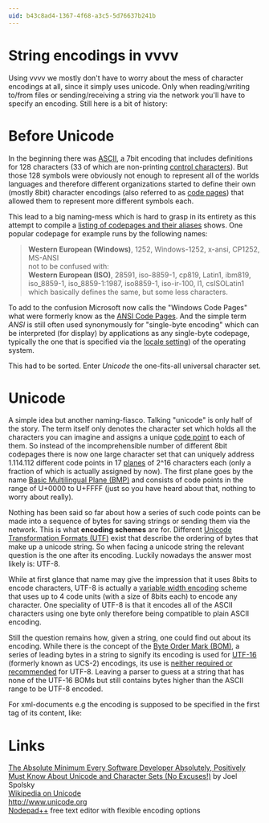 ```yaml
---
uid: b43c8ad4-1367-4f68-a3c5-5d76637b241b
---
```


# String encodings in vvvv
Using vvvv we mostly don't have to worry about the mess of character encodings at all, since it simply uses unicode. Only when reading/writing to/from files or sending/receiving a string via the network you'll have to specify an encoding. Still here is a bit of history:  

# Before Unicode
In the beginning there was <a href="https://en.wikipedia.org/wiki/Ascii" class="extURL" target="_blank">ASCII</a>, a 7bit encoding that includes definitions for 128 characters (33 of which are non-printing <a href="https://en.wikipedia.org/wiki/Control_character" class="extURL" target="_blank">control characters</a>). But those 128 symbols were obviously not enough to represent all of the worlds languages and therefore different organizations started to define their own (mostly 8bit) character encodings (also referred to as <a href="https://en.wikipedia.org/wiki/Code_page" class="extURL" target="_blank">code pages</a>) that allowed them to represent more different symbols each.   

This lead to a big naming-mess which is hard to grasp in its entirety as this attempt to compile a <a href="http://www.firstobject.com/character-set-name-alias-code-page.htm" class="extURL" target="_blank">listing of codepages and their aliases</a> shows. One popular codepage for example runs by the following names:  

>**Western European (Windows)**, 1252, Windows-1252, x-ansi, CP1252, MS-ANSI  
not to be confused with:  
>**Western European (ISO)**, 28591, iso-8859-1, cp819, Latin1, ibm819, iso_8859-1, iso_8859-1:1987, iso8859-1, iso-ir-100, l1, csISOLatin1  
which basically defines the same, but some less characters.   

To add to the confusion Microsoft now calls the "Windows Code Pages" what were formerly know as the <a href="https://en.wikipedia.org/wiki/Windows_code_page#ANSI_code_page" class="extURL" target="_blank">ANSI Code Pages</a>. And the simple term *ANSI* is still often used synonymously for "single-byte encoding" which can be interpreted (for display) by applications as any single-byte codepage, typically the one that is specified via the <a href="https://en.wikipedia.org/wiki/Locale" class="extURL" target="_blank">locale setting</a>) of the operating system.  

This had to be sorted. Enter *Unicode* the one-fits-all universal character set.  

# Unicode
A simple idea but another naming-fiasco. Talking "unicode" is only half of the story. The term itself only denotes the character set which holds all the characters you can imagine and assigns a unique <a href="https://en.wikipedia.org/wiki/Codepoint" class="extURL" target="_blank">code point</a> to each of them. So instead of the incomprehensible number of different 8bit codepages there is now one large character set that can uniquely address 1.114.112 different code points in 17 <a href="https://en.wikipedia.org/wiki/Plane_%28Unicode%29" class="extURL" target="_blank">planes</a> of 2^16 characters each (only a fraction of which is actually assigned by now). The first plane goes by the name <a href="https://en.wikipedia.org/wiki/Plane_%28Unicode%29" class="extURL" target="_blank">Basic Multilingual Plane (BMP)</a> and consists of code points in the range of U+0000 to U+​FFFF (just so you have heard about that, nothing to worry about really).  

Nothing has been said so far about how a series of such code points can be made into a sequence of bytes for saving strings or sending them via the network. This is what **encoding schemes** are for. Different <a href="https://en.wikipedia.org/wiki/Utf" class="extURL" target="_blank">Unicode Transformation Formats (UTF)</a> exist that describe the ordering of bytes that make up a unicode string. So when facing a unicode string the relevant question is the one after its encoding. Luckily nowadays the answer most likely is: UTF-8.  

While at first glance that name may give the impression that it uses 8bits to encode characters, UTF-8 is actually a <a href="https://en.wikipedia.org/wiki/Variable-width_encoding" class="extURL" target="_blank">variable width encoding</a> scheme that uses up to 4 code units (with a size of 8bits each) to encode any character. One speciality of UTF-8 is that it encodes all of the ASCII characters using one byte only therefore being compatible to plain ASCII encoding.   

Still the question remains how, given a string, one could find out about its encoding. While there is the concept of the <a href="https://en.wikipedia.org/wiki/Byte_order_mark" class="extURL" target="_blank">Byte Order Mark (BOM)</a>, a series of leading bytes in a string to signify its encoding is used for <a href="https://en.wikipedia.org/wiki/UTF-16" class="extURL" target="_blank">UTF-16</a> (formerly known as UCS-2) encodings, its use is <a href="https://en.wikipedia.org/wiki/Byte_order_mark#cite_note-2#cite_note-2" class="extURL" target="_blank">neither required or recommended</a> for UTF-8. Leaving a parser to guess at a string that has none of the UTF-16 BOMs but still contains bytes higher than the ASCII range to be UTF-8 encoded.   

For xml-documents e.g the encoding is supposed to be specified in the first tag of its content, like:  
 <?xml version="1.0" encoding="UTF-8"?>


# Links
<a href="http://www.joelonsoftware.com/articles/Unicode.html" class="extURL" target="_blank">The Absolute Minimum Every Software Developer Absolutely, Positively Must Know About Unicode and Character Sets (No Excuses!)</a> by Joel Spolsky  
<a href="https://en.wikipedia.org/wiki/Unicode" class="extURL" target="_blank">Wikipedia on Unicode</a>  
http://www.unicode.org  
<a href="http://notepad-plus-plus.org/" class="extURL" target="_blank">Nodepad++</a> free text editor with flexible encoding options